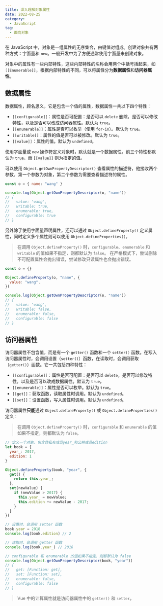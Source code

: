 ```yaml
---
title: 深入理解对象属性
date: 2022-08-25
category:
  - JavaScript
tag:
  - 面向对象
---
```


在 JavaScript 中，对象是一组属性的无序集合，由键值对组成。创建对象共有两种方式：字面量和 `new`。一般开发中为了方便通常使用字面量来创建对象。

对象中的属性有一些内部特性，这些内部特性的名称会用两个中括号括起来，如 `[[Enumerable]]`，根据内部特性的不同，可以将属性分为**数据属性**和**访问器属性**。

## 数据属性

数据属性，顾名思义，它是包含一个值的属性，数据属性一共以下四个特性：

* `[[configurable]]`：属性是否可配置：是否可以 `delete` 删除，是否可以修改特性，以及是否可以改成访问器属性。默认为 `true`。
* `[[enumerable]]`：属性是否可以枚举（使用 `for-in`）。默认为 `true`。
* `[[writable]]`：属性的值是否可以被修改。默认为 `true`。
* `[[value]]`：属性的值。默认为 `undefined`。

使用字面量或 `new` 操作符定义对象时，默认就是一个数据属性。前三个特性都默认为 `true`，而 `[[value]]` 则为指定的值。

可以使用 `Object.getOwnPropertyDescriptor()` 查看属性的描述符，他接收两个参数，第一个参数为对象，第二个参数为需要查看描述符的属性。

```js
const o = { name: "wang" }

console.log(Object.getOwnPropertyDescriptor(o, "name"))
// {
//   value: 'wang',
//   writable: true,
//   enumerable: true,
//   configurable: true
// }
```

另外除了使用字面量声明属性，还可以通过 `Object.defineProperty()` 定义属性，同时定义多个属性则可以使用 `Object.defineProperties()`，

> 在调用 `Object.defineProperty()` 时，`configurable`、`enumerable` 和 `writable` 的值如果不指定，则都默认为 `false`。
> 在严格模式下，尝试删除不可配置属性会抛出错误，尝试修改只读属性也会抛出错误。

```js
const o = {}

Object.defineProperty(o, "name", {
  value: "wang",
})

console.log(Object.getOwnPropertyDescriptor(o, "name"))
// {
//   value: 'wang',
//   writable: false,
//   enumerable: false,
//   configurable: false
// }
```

## 访问器属性
   
访问器属性不包含值，而是有一个 `getter()` 函数和一个 `setter()` 函数。在写入访问器属性时，会调用设置（`setter()`）函数，在读取时，会调用获取（`getter()`）函数。它一共包括四种特性：

* `[[configurable]]`：属性是否可配置：是否可以 `delete`，是否可以修改特性，以及是否可以改成数据属性。默认为 `true`。
* `[[enumerable]]`：属性是否可以枚举。默认为 `true`。
* `[[get]]`：获取函数，读取属性时调用。默认为 `undefined`。
* `[[set]]`：设置函数，写入属性时调用。默认为 `undefined`。

访问器属性**只能**通过 `Object.defineProperty()` 或 `Object.defineProperties()` 定义：

> 在调用 `Object.defineProperty()` 时，`configurable` 和 `enumerable` 的值如果不指定，则都默认为 `false`。

```js
// 定义一个对象，包含伪私有成员year_和公共成员edition
let book = {
  year_: 2017,
  edition: 1
}

Object.defineProperty(book, "year", {
  get() {
    return this.year_;
  },
  set(newValue) {
    if (newValue > 2017) {
      this.year_ = newValue;
      this.edition += newValue - 2017;
    }
  }
})

// 设置时，会调用 setter 函数
book.year = 2018
console.log(book.edition) // 2

// 读取时，会调用 getter 函数
console.log(book.year_) // 2018

// configurable 和 enumerable 的值如果不指定，则都默认为 false
console.log(Object.getOwnPropertyDescriptor(book, "year"))
// {
//   get: [Function: get],
//   set: [Function: set],
//   enumerable: false,
//   configurable: false
// }
```

> Vue 中的计算属性就是访问器属性中的 `getter()` 和 `setter`。